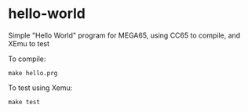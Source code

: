 # hello-world
Simple "Hello World" program for MEGA65, using CC65 to compile, and XEmu to test

To compile:

    make hello.prg

To test using Xemu:

    make test


